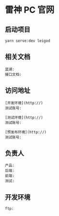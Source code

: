 # 雷神 PC 官网

## 启动项目

```
yarn serve:dev leigod
```

## 相关文档

```
蓝湖:
接口文档:
```

## 访问地址

```
[开发环境](http://)
测试账号:

[测试环境](http://)
测试账号:

[预发布环境](http://)
测试账号:
```

## 负责人

```
产品:
后端:
前端:
测试:
```

## 开发环境

```
ftp:
```
